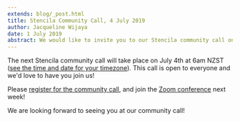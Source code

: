 ```yaml
---
extends: blog/_post.html
title: Stencila Community Call, 4 July 2019
author: Jacqueline Wijaya
date: 1 July 2019
abstract: We would like to invite you to our Stencila community call on July 4th (or 3rd for most time zones!) at 6am NZST (see the blog post to find out the exact time for your time zone). During the call Stencila team members will present some of their recent work, and will be happy to answer any questions you may have.
---
```


The next Stencila community call will take place on July 4th at 6am NZST ([see the time and date for your timezone](https://www.timeanddate.com/worldclock/fixedtime.html?msg=Stencila+Community+Call+July+2019&iso=20190704T06&p1=22&ah=1)). This call is open to everyone and we'd love to have you join us!

Please [register for the community call](https://zoom.us/webinar/register/WN_mnVgZtNEQXezMtDtSz6VaA), and join the [Zoom conference](https://zoom.us/j/655391807) next week!

We are looking forward to seeing you at our community call!
